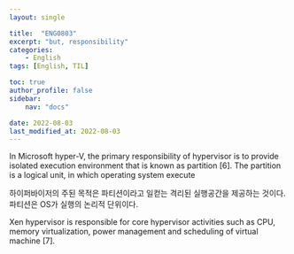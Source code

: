 ```yaml
---
layout: single

title:  "ENG0803"
excerpt: "but, responsibility"
categories:
    - English
tags: [English, TIL]

toc: true
author_profile: false
sidebar:
    nav: "docs"

date: 2022-08-03
last_modified_at: 2022-08-03
---
```


In Microsoft hyper-V, the primary responsibility of hypervisor is to provide isolated execution environment that is known as partition [6]. The partition is a logical unit, in which operating system execute

하이퍼바이저의 주된 목적은 파티션이라고 일컫는 격리된 실행공간을 제공하는 것이다. 파티션은 OS가 실행의 논리적 단위이다.

Xen hypervisor is responsible for core hypervisor activities such as CPU, memory virtualization, power management and scheduling of virtual machine [7].

